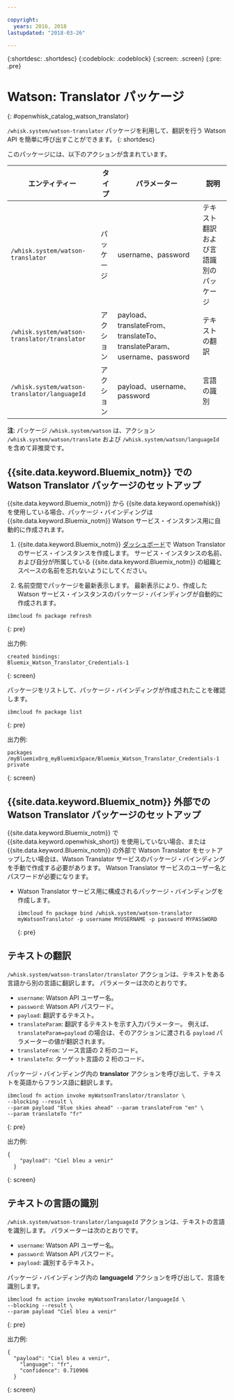 ```yaml
---

copyright:
  years: 2016, 2018
lastupdated: "2018-03-26"

---
```


{:shortdesc: .shortdesc}
{:codeblock: .codeblock}
{:screen: .screen}
{:pre: .pre}

# Watson: Translator パッケージ
{: #openwhisk_catalog_watson_translator}

`/whisk.system/watson-translator` パッケージを利用して、翻訳を行う Watson API を簡単に呼び出すことができます。
{: shortdesc}

このパッケージには、以下のアクションが含まれています。

| エンティティー | タイプ | パラメーター | 説明 |
| --- | --- | --- | --- |
| `/whisk.system/watson-translator` | パッケージ | username、password | テキスト翻訳および言語識別のパッケージ  |
| `/whisk.system/watson-translator/translator` | アクション | payload、translateFrom、translateTo、translateParam、username、password | テキストの翻訳 |
| `/whisk.system/watson-translator/languageId` | アクション | payload、username、password | 言語の識別 |

**注**: パッケージ `/whisk.system/watson` は、アクション `/whisk.system/watson/translate` および `/whisk.system/watson/languageId` を含めて非推奨です。

## {{site.data.keyword.Bluemix_notm}} での Watson Translator パッケージのセットアップ

{{site.data.keyword.Bluemix_notm}} から {{site.data.keyword.openwhisk}} を使用している場合、パッケージ・バインディングは {{site.data.keyword.Bluemix_notm}} Watson サービス・インスタンス用に自動的に作成されます。

1. {{site.data.keyword.Bluemix_notm}} [ダッシュボード](http://console.bluemix.net)で Watson Translator のサービス・インスタンスを作成します。 サービス・インスタンスの名前、および自分が所属している {{site.data.keyword.Bluemix_notm}} の組織とスペースの名前を忘れないようにしてください。

2. 名前空間でパッケージを最新表示します。 最新表示により、作成した Watson サービス・インスタンスのパッケージ・バインディングが自動的に作成されます。
  ```
  ibmcloud fn package refresh
  ```
  {: pre}

  出力例:
  ```
  created bindings:
  Bluemix_Watson_Translator_Credentials-1
  ```
  {: screen}

  パッケージをリストして、パッケージ・バインディングが作成されたことを確認します。
  ```
  ibmcloud fn package list
  ```
  {: pre}

  出力例:
  ```
  packages
  /myBluemixOrg_myBluemixSpace/Bluemix_Watson_Translator_Credentials-1 private
  ```
  {: screen}

## {{site.data.keyword.Bluemix_notm}} 外部での Watson Translator パッケージのセットアップ

{{site.data.keyword.Bluemix_notm}} で {{site.data.keyword.openwhisk_short}} を使用していない場合、または {{site.data.keyword.Bluemix_notm}} の外部で Watson Translator をセットアップしたい場合は、Watson Translator サービスのパッケージ・バインディングを手動で作成する必要があります。 Watson Translator サービスのユーザー名とパスワードが必要になります。

- Watson Translator サービス用に構成されるパッケージ・バインディングを作成します。
  ```
  ibmcloud fn package bind /whisk.system/watson-translator myWatsonTranslator -p username MYUSERNAME -p password MYPASSWORD
  ```
  {: pre}

## テキストの翻訳

`/whisk.system/watson-translator/translator` アクションは、テキストをある言語から別の言語に翻訳します。 パラメーターは次のとおりです。

- `username`: Watson API ユーザー名。
- `password`: Watson API パスワード。
- `payload`: 翻訳するテキスト。
- `translateParam`: 翻訳するテキストを示す入力パラメーター。 例えば、`translateParam=payload` の場合は、そのアクションに渡される `payload` パラメーターの値が翻訳されます。
- `translateFrom`: ソース言語の 2 桁のコード。
- `translateTo`: ターゲット言語の 2 桁のコード。

パッケージ・バインディング内の **translator** アクションを呼び出して、テキストを英語からフランス語に翻訳します。
```
ibmcloud fn action invoke myWatsonTranslator/translator \
--blocking --result \
--param payload "Blue skies ahead" --param translateFrom "en" \
--param translateTo "fr"
```
{: pre}

出力例:
```
{
    "payload": "Ciel bleu a venir"
  }
```
{: screen}

## テキストの言語の識別

`/whisk.system/watson-translator/languageId` アクションは、テキストの言語を識別します。 パラメーターは次のとおりです。

- `username`: Watson API ユーザー名。
- `password`: Watson API パスワード。
- `payload`: 識別するテキスト。

パッケージ・バインディング内の **languageId** アクションを呼び出して、言語を識別します。
```
ibmcloud fn action invoke myWatsonTranslator/languageId \
--blocking --result \
--param payload "Ciel bleu a venir"
```
{: pre}

出力例:
```
{
  "payload": "Ciel bleu a venir",
    "language": "fr",
    "confidence": 0.710906
  }
```
{: screen}

